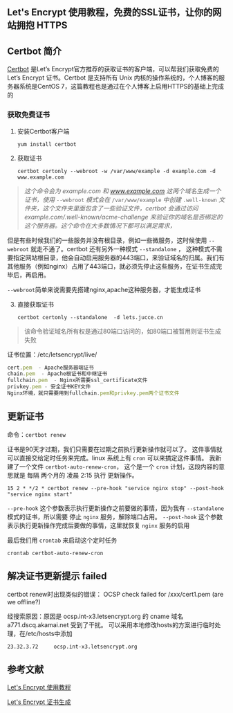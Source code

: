 ## Let's Encrypt 使用教程，免费的SSL证书，让你的网站拥抱 HTTPS

## Certbot 简介

[Certbot](https://certbot.eff.org/) 是Let’s Encrypt官方推荐的获取证书的客户端，可以帮我们获取免费的Let’s Encrypt 证书。Certbot 是支持所有 Unix 内核的操作系统的，个人博客的服务器系统是CentOS 7，这篇教程也是通过在个人博客上启用HTTPS的基础上完成的

###  获取免费证书

1. 安装Certbot客户端

   `yum install certbot`

2. 获取证书

   `certbot certonly --webroot -w /var/www/example -d example.com -d www.example.com`

>  *这个命令会为 example.com 和 www.example.com 这两个域名生成一个证书，使用* `--webroot` *模式会在* `/var/www/example` *中创建* `.well-known` *文件夹，这个文件夹里面包含了一些验证文件，certbot 会通过访问 example.com/.well-known/acme-challenge 来验证你的域名是否绑定的这个服务器。这个命令在大多数情况下都可以满足需求，*

但是有些时候我们的一些服务并没有根目录，例如一些微服务，这时候使用 `--webroot` 就走不通了。certbot 还有另外一种模式 `--standalone` ， 这种模式不需要指定网站根目录，他会自动启用服务器的443端口，来验证域名的归属。我们有其他服务（例如nginx）占用了443端口，就必须先停止这些服务，在证书生成完毕后，再启用。

`--webroot`简单来说需要先搭建nginx,apache这种服务器，才能生成证书

3. 直接获取证书

   `certbot certonly --standalone  -d lets.jucce.cn `

> 该命令验证域名所有权是通过80端口访问的，如80端口被暂用则证书生成失败

证书位置：/etc/letsencrypt/live/

```javascript
cert.pem  - Apache服务器端证书  
chain.pem  - Apache根证书和中继证书  
fullchain.pem  - Nginx所需要ssl_certificate文件  
privkey.pem - 安全证书KEY文件
Nginx环境，就只需要用到fullchain.pem和privkey.pem两个证书文件
```

## 更新证书

命令：`certbot renew`

证书是90天才过期，我们只需要在过期之前执行更新操作就可以了。 这件事情就可以直接交给定时任务来完成。linux 系统上有 `cron` 可以来搞定这件事情。 我新建了一个文件 `certbot-auto-renew-cron`， 这个是一个 `cron` 计划，这段内容的意思就是 每隔 两个月的 凌晨 2:15 执行 更新操作。

```
15 2 * */2 * certbot renew --pre-hook "service nginx stop" --post-hook "service nginx start"
```

`--pre-hook` 这个参数表示执行更新操作之前要做的事情，因为我有 `--standalone` 模式的证书，所以需要 停止 `nginx` 服务，解除端口占用。 `--post-hook` 这个参数表示执行更新操作完成后要做的事情，这里就恢复 `nginx` 服务的启用

最后我们用 `crontab` 来启动这个定时任务

```
crontab certbot-auto-renew-cron
```

## 解决证书更新提示 failed

certbot renew时出现类似的错误：
OCSP check failed for /xxx/cert1.pem (are we offline?)

经搜索原因：原因是 ocsp.int-x3.letsencrypt.org 的 cname 域名 a771.dscq.akamai.net 受到了干扰。
可以采用本地修改hosts的方案进行临时处理，在/etc/hosts中添加

```shell
23.32.3.72     ocsp.int-x3.letsencrypt.org
```

## 参考文献

[Let's Encrypt 使用教程](https://diamondfsd.com/lets-encrytp-hand-https/)

[Let's Encrypt 证书生成](https://ld246.com/article/1531709298417)